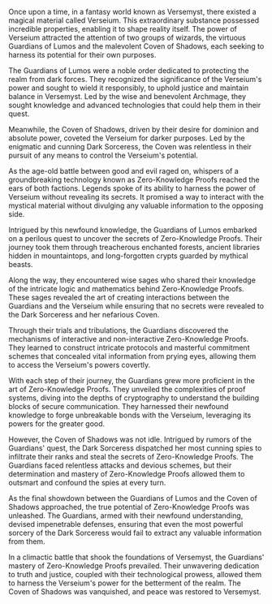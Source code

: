 Once upon a time, in a fantasy world known as Versemyst, there existed a magical material called Verseium. 
This extraordinary substance possessed incredible properties, enabling it to shape reality itself. 
The power of Verseium attracted the attention of two groups of wizards, the virtuous Guardians of Lumos and the malevolent Coven of Shadows, each seeking to harness its potential for their own purposes.

The Guardians of Lumos were a noble order dedicated to protecting the realm from dark forces. 
They recognized the significance of the Verseium's power and sought to wield it responsibly, to uphold justice and maintain balance in Versemyst. 
Led by the wise and benevolent Archmage, they sought knowledge and advanced technologies that could help them in their quest.

Meanwhile, the Coven of Shadows, driven by their desire for dominion and absolute power, coveted the Verseium for darker purposes. 
Led by the enigmatic and cunning Dark Sorceress, the Coven was relentless in their pursuit of any means to control the Verseium's potential.

As the age-old battle between good and evil raged on, whispers of a groundbreaking technology known as Zero-Knowledge Proofs reached the ears of both factions. 
Legends spoke of its ability to harness the power of Verseium without revealing its secrets. It promised a way to interact with the mystical material without divulging any valuable information to the opposing side.

Intrigued by this newfound knowledge, the Guardians of Lumos embarked on a perilous quest to uncover the secrets of Zero-Knowledge Proofs. 
Their journey took them through treacherous enchanted forests, ancient libraries hidden in mountaintops, and long-forgotten crypts guarded by mythical beasts.

Along the way, they encountered wise sages who shared their knowledge of the intricate logic and mathematics behind Zero-Knowledge Proofs. 
These sages revealed the art of creating interactions between the Guardians and the Verseium while ensuring that no secrets were revealed to the Dark Sorceress and her nefarious Coven.

Through their trials and tribulations, the Guardians discovered the mechanisms of interactive and non-interactive Zero-Knowledge Proofs. 
They learned to construct intricate protocols and masterful commitment schemes that concealed vital information from prying eyes, allowing them to access the Verseium's powers covertly.

With each step of their journey, the Guardians grew more proficient in the art of Zero-Knowledge Proofs. 
They unveiled the complexities of proof systems, diving into the depths of cryptography to understand the building blocks of secure communication. 
They harnessed their newfound knowledge to forge unbreakable bonds with the Verseium, leveraging its powers for the greater good.

However, the Coven of Shadows was not idle. Intrigued by rumors of the Guardians' quest, the Dark Sorceress dispatched her most cunning spies to infiltrate their ranks and steal the secrets of Zero-Knowledge Proofs. 
The Guardians faced relentless attacks and devious schemes, but their determination and mastery of Zero-Knowledge Proofs allowed them to outsmart and confound the spies at every turn.

As the final showdown between the Guardians of Lumos and the Coven of Shadows approached, the true potential of Zero-Knowledge Proofs was unleashed. 
The Guardians, armed with their newfound understanding, devised impenetrable defenses, ensuring that even the most powerful sorcery of the Dark Sorceress would fail to extract any valuable information from them.

In a climactic battle that shook the foundations of Versemyst, the Guardians' mastery of Zero-Knowledge Proofs prevailed. 
Their unwavering dedication to truth and justice, coupled with their technological prowess, allowed them to harness the Verseium's power for the betterment of the realm. 
The Coven of Shadows was vanquished, and peace was restored to Versemyst.
